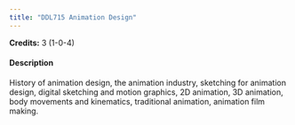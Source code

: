 ```yaml
---
title: "DDL715 Animation Design"
---
```

**Credits:** 3 (1-0-4)

#### Description
History of animation design, the animation industry, sketching for animation design, digital sketching and motion graphics, 2D animation, 3D animation, body movements and kinematics, traditional animation, animation film making.